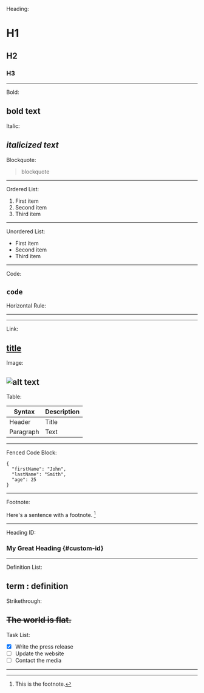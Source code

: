 Heading:

# H1
## H2
### H3
----------------------------------------
Bold:

**bold text**
----------------------------------------
Italic:

*italicized text*
----------------------------------------

Blockquote:

> blockquote
----------------------------------------
Ordered List:

1. First item
2. Second item
3. Third item
----------------------------------------
Unordered List:

- First item
- Second item
- Third item
----------------------------------------
Code:

`code`
----------------------------------------
Horizontal Rule:

---
----------------------------------------
Link:

[title](https://www.example.com)
----------------------------------------
Image:

![alt text](image.jpg)
----------------------------------------
Table:

| Syntax | Description |
| ----------- | ----------- |
| Header | Title |
| Paragraph | Text |
----------------------------------------
Fenced Code Block:

```
{
  "firstName": "John",
  "lastName": "Smith",
  "age": 25
}
```
----------------------------------------
Footnote:

Here's a sentence with a footnote. [^1]

[^1]: This is the footnote.
----------------------------------------
Heading ID:

### My Great Heading {#custom-id}
----------------------------------------
Definition List:

term
: definition
----------------------------------------
Strikethrough:

~~The world is flat.~~
----------------------------------------
Task List:

- [x] Write the press release
- [ ] Update the website
- [ ] Contact the media
----------------------------------------